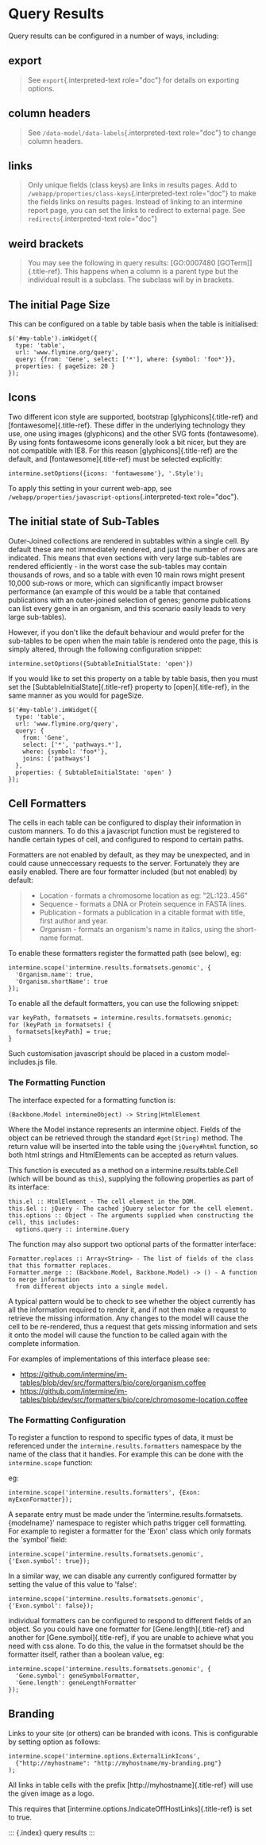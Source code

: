 Query Results
=============

Query results can be configured in a number of ways, including:

export
------

> See `export`{.interpreted-text role="doc"} for details on exporting
> options.

column headers
--------------

> See `/data-model/data-labels`{.interpreted-text role="doc"} to change
> column headers.

links
-----

> Only unique fields (class keys) are links in results pages. Add to
> `/webapp/properties/class-keys`{.interpreted-text role="doc"} to make
> the fields links on results pages. Instead of linking to an intermine
> report page, you can set the links to redirect to external page. See
> `redirects`{.interpreted-text role="doc"}

weird brackets
--------------

> You may see the following in query results: [GO:0007480
> \[GOTerm\]]{.title-ref}. This happens when a column is a parent type
> but the individual result is a subclass. The subclass will by in
> brackets.

The initial Page Size
---------------------

This can be configured on a table by table basis when the table is
initialised:

``` {.javascript}
$('#my-table').imWidget({
  type: 'table',
  url: 'www.flymine.org/query',
  query: {from: 'Gene', select: ['*'], where: {symbol: 'foo*'}},
  properties: { pageSize: 20 }
});
```

Icons
-----

Two different icon style are supported, bootstrap
[glyphicons]{.title-ref} and [fontawesome]{.title-ref}. These differ in
the underlying technology they use, one using images (glyphicons) and
the other SVG fonts (fontawesome). By using fonts fontawesome icons
generally look a bit nicer, but they are not compatible with IE8. For
this reason [glyphicons]{.title-ref} are the default, and
[fontawesome]{.title-ref} must be selected explicitly:

``` {.javascript}
intermine.setOptions({icons: 'fontawesome'}, '.Style');
```

To apply this setting in your current web-app, see
`/webapp/properties/javascript-options`{.interpreted-text role="doc"}.

The initial state of Sub-Tables
-------------------------------

Outer-Joined collections are rendered in subtables within a single cell.
By default these are not immediately rendered, and just the number of
rows are indicated. This means that even sections with very large
sub-tables are rendered efficiently - in the worst case the sub-tables
may contain thousands of rows, and so a table with even 10 main rows
might present 10,000 sub-rows or more, which can significantly impact
browser performance (an example of this would be a table that contained
publications with an outer-joined selection of genes; genome
publications can list every gene in an organism, and this scenario
easily leads to very large sub-tables).

However, if you don\'t like the default behaviour and would prefer for
the sub-tables to be open when the main table is rendered onto the page,
this is simply altered, through the following configuration snippet:

``` {.javascript}
intermine.setOptions({SubtableInitialState: 'open'})
```

If you would like to set this property on a table by table basis, then
you must set the [SubtableInitialState]{.title-ref} property to
[open]{.title-ref}, in the same manner as you would for pageSize.

``` {.javascript}
$('#my-table').imWidget({
  type: 'table',
  url: 'www.flymine.org/query',
  query: {
    from: 'Gene',
    select: ['*', 'pathways.*'],
    where: {symbol: 'foo*'},
    joins: ['pathways']
  },
  properties: { SubtableInitialState: 'open' }
});
```

Cell Formatters
---------------

The cells in each table can be configured to display their information
in custom manners. To do this a javascript function must be registered
to handle certain types of cell, and configured to respond to certain
paths.

Formatters are not enabled by default, as they may be unexpected, and in
could cause unneccessary requests to the server. Fortunately they are
easily enabled. There are four formatter included (but not enabled) by
default:

> -   Location - formats a chromosome location as eg: \"2L:123..456\"
> -   Sequence - formats a DNA or Protein sequence in FASTA lines.
> -   Publication - formats a publication in a citable format with
>     title, first author and year.
> -   Organism - formats an organism\'s name in italics, using the
>     short-name format.

To enable these formatters register the formatted path (see below), eg:

``` {.javascript}
intermine.scope('intermine.results.formatsets.genomic', {
  'Organism.name': true,
  'Organism.shortName': true
});
```

To enable all the default formatters, you can use the following snippet:

``` {.javascript}
var keyPath, formatsets = intermine.results.formatsets.genomic;
for (keyPath in formatsets) {
  formatsets[keyPath] = true;
}
```

Such customisation javascript should be placed in a custom
model-includes.js file.

### The Formatting Function

The interface expected for a formatting function is:

    (Backbone.Model intermineObject) -> String|HtmlElement

Where the Model instance represents an intermine object. Fields of the
object can be retrieved through the standard `#get(String)` method. The
return value will be inserted into the table using the `jQuery#html`
function, so both html strings and HtmlElements can be accepted as
return values.

This function is executed as a method on a intermine.results.table.Cell
(which will be bound as `this`), supplying the following properties as
part of its interface:

    this.el :: HtmlElement - The cell element in the DOM.
    this.$el :: jQuery - The cached jQuery selector for the cell element.
    this.options :: Object - The arguments supplied when constructing the cell, this includes:
      options.query :: intermine.Query

The function may also support two optional parts of the formatter
interface:

    Formatter.replaces :: Array<String> - The list of fields of the class that this formatter replaces.
    Formatter.merge :: (Backbone.Model, Backbone.Model) -> () - A function to merge information
      from different objects into a single model.

A typical pattern would be to check to see whether the object currently
has all the information required to render it, and if not then make a
request to retrieve the missing information. Any changes to the model
will cause the cell to be re-rendered, thus a request that gets missing
information and sets it onto the model will cause the function to be
called again with the complete information.

For examples of implementations of this interface please see:

-   <https://github.com/intermine/im-tables/blob/dev/src/formatters/bio/core/organism.coffee>
-   <https://github.com/intermine/im-tables/blob/dev/src/formatters/bio/core/chromosome-location.coffee>

### The Formatting Configuration

To register a function to respond to specific types of data, it must be
referenced under the `intermine.results.formatters` namespace by the
name of the class that it handles. For example this can be done with the
`intermine.scope` function:

eg:

``` {.javascript}
intermine.scope('intermine.results.formatters', {Exon: myExonFormatter});
```

A separate entry must be made under the
\'intermine.results.formatsets.{modelname}\' namespace to register which
paths trigger cell formatting. For example to register a formatter for
the \'Exon\' class which only formats the \'symbol\' field:

``` {.javascript}
intermine.scope('intermine.results.formatsets.genomic', {'Exon.symbol': true});
```

In a similar way, we can disable any currently configured formatter by
setting the value of this value to \'false\':

``` {.javascript}
intermine.scope('intermine.results.formatsets.genomic', {'Exon.symbol': false});
```

individual formatters can be configured to respond to different fields
of an object. So you could have one formatter for
[Gene.length]{.title-ref} and another for [Gene.symbol]{.title-ref}, if
you are unable to achieve what you need with css alone. To do this, the
value in the formatset should be the formatter itself, rather than a
boolean value, eg:

``` {.javascript}
intermine.scope('intermine.results.formatsets.genomic', {
  'Gene.symbol': geneSymbolFormatter,
  'Gene.length': geneLengthFormatter
});
```

Branding
--------

Links to your site (or others) can be branded with icons. This is
configurable by setting option as follows:

``` {.javascript}
intermine.scope('intermine.options.ExternalLinkIcons',
  {"http://myhostname": "http://myhostname/my-branding.png"}
);
```

All links in table cells with the prefix [http://myhostname]{.title-ref}
will use the given image as a logo.

This requires that [intermine.options.IndicateOffHostLinks]{.title-ref}
is set to true.

::: {.index}
query results
:::
